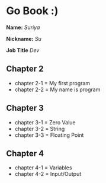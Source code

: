 # Go Book :)

**Name:** *Suriya*

**Nickname:** *Su*

**Job Title** *Dev*

## Chapter 2

* chapter 2-1 = My first program
* chapter 2-2 = My name is program

## Chapter 3

* chapter 3-1 = Zero Value
* chapter 3-2 = String
* chapter 3-3 = Floating Point

## Chapter 4
* chapter 4-1 = Variables
* chapter 4-2 = Input/Output